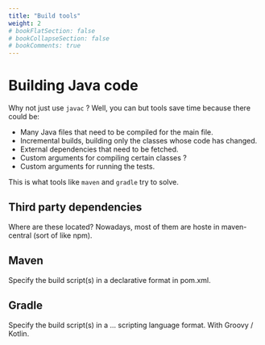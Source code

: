 ```yaml
---
title: "Build tools"
weight: 2
# bookFlatSection: false
# bookCollapseSection: false
# bookComments: true
---
```

# Building Java code
Why not just use `javac` ? Well, you can but tools save time because there could be:
* Many Java files that need to be compiled for the main file.
* Incremental builds, building only the classes whose code has changed.
* External dependencies that need to be fetched.
* Custom arguments for compiling certain classes ?
* Custom arguments for running the tests.

This is what tools like `maven` and `gradle` try to solve.

## Third party dependencies
Where are these located? Nowadays, most of them are hoste in maven-central (sort of like npm).

## Maven
Specify the build script(s) in a declarative format in pom.xml.

## Gradle
Specify the build script(s) in a ... scripting language format. With Groovy / Kotlin.